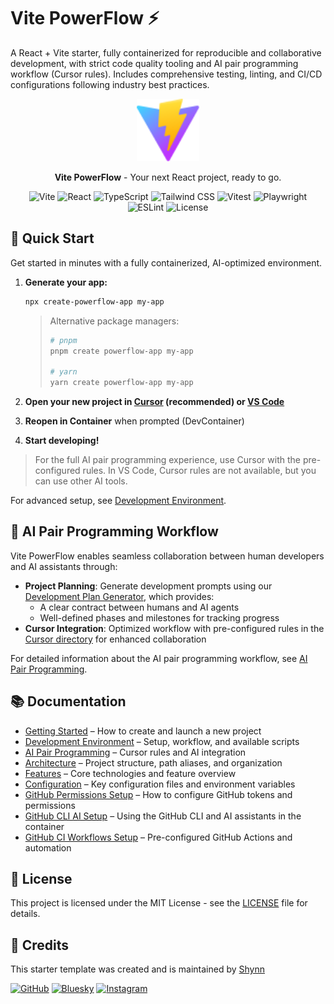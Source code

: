 # Vite PowerFlow ⚡

A React + Vite starter, fully containerized for reproducible and collaborative development, with strict code quality tooling and AI pair programming workflow (Cursor rules). Includes comprehensive testing, linting, and CI/CD configurations following industry best practices.

<div align="center">
  <img src="public/vite.svg" alt="Vite Logo" width="100" />
  <br />
  <p>
    <strong>Vite PowerFlow</strong> - Your next React project, ready to go.
  </p>
</div>

<div align="center">

![Vite](https://img.shields.io/npm/v/vite?color=646CFF&label=Vite&logo=vite&logoColor=white)
![React](https://img.shields.io/npm/v/react?color=61DAFB&label=React&logo=react&logoColor=white)
![TypeScript](https://img.shields.io/npm/v/typescript?color=3178C6&label=TypeScript&logo=typescript&logoColor=white)
![Tailwind CSS](https://img.shields.io/npm/v/tailwindcss?color=06B6D4&label=Tailwind%20CSS&logo=tailwindcss&logoColor=white)
![Vitest](https://img.shields.io/npm/v/vitest?color=6E9F18&label=Vitest&logo=vitest&logoColor=white)
![Playwright](https://img.shields.io/npm/v/playwright?color=2EAD33&label=Playwright&logo=playwright&logoColor=white)
![ESLint](https://img.shields.io/npm/v/eslint?color=4B32C3&label=ESLint&logo=eslint&logoColor=white)
![License](https://img.shields.io/github/license/shynnobi/vite-powerflow?color=yellow&label=License)

</div>

## 🚀 Quick Start

Get started in minutes with a fully containerized, AI-optimized environment.

1. **Generate your app:**

   ```bash
   npx create-powerflow-app my-app
   ```

   > Alternative package managers:
   >
   > ```bash
   > # pnpm
   > pnpm create powerflow-app my-app
   >
   > # yarn
   > yarn create powerflow-app my-app
   > ```

2. **Open your new project in [Cursor](https://cursor.com) (recommended) or [VS Code](https://code.visualstudio.com)**

3. **Reopen in Container** when prompted (DevContainer)

4. **Start developing!**

> For the full AI pair programming experience, use Cursor with the pre-configured rules. In VS Code, Cursor rules are not available, but you can use other AI tools.

For advanced setup, see [Development Environment](docs/development.md).

## 🤖 AI Pair Programming Workflow

Vite PowerFlow enables seamless collaboration between human developers and AI assistants through:

- **Project Planning**: Generate development prompts using our [Development Plan Generator](workflows/DEVELOPMENT_PLAN_GENERATOR.md), which provides:
  - A clear contract between humans and AI agents
  - Well-defined phases and milestones for tracking progress
- **Cursor Integration**: Optimized workflow with pre-configured rules in the [Cursor directory](.cursor) for enhanced collaboration

For detailed information about the AI pair programming workflow, see [AI Pair Programming](docs/ai-pair-programming.md).

## 📚 Documentation

- [Getting Started](docs/getting-started.md) – How to create and launch a new project
- [Development Environment](docs/development.md) – Setup, workflow, and available scripts
- [AI Pair Programming](docs/ai-pair-programming.md) – Cursor rules and AI integration
- [Architecture](docs/architecture.md) – Project structure, path aliases, and organization
- [Features](docs/features.md) – Core technologies and feature overview
- [Configuration](docs/configuration.md) – Key configuration files and environment variables
- [GitHub Permissions Setup](docs/github-permissions-setup.md) – How to configure GitHub tokens and permissions
- [GitHub CLI AI Setup](docs/github-cli-ai-setup.md) – Using the GitHub CLI and AI assistants in the container
- [GitHub CI Workflows Setup](docs/github-ci-workflows-setup.md) – Pre-configured GitHub Actions and automation

## 📄 License

This project is licensed under the MIT License - see the [LICENSE](LICENSE) file for details.

## 👤 Credits

This starter template was created and is maintained by [Shynn](https://github.com/shynnobi)

[![GitHub](https://img.shields.io/badge/GitHub-shynnobi-24292e.svg?style=for-the-badge&logo=github)](https://github.com/shynnobi)
[![Bluesky](https://img.shields.io/badge/Bluesky-@shynnobi-0560ff.svg?style=for-the-badge&logo=bluesky)](https://bsky.app/profile/shynnobi.bsky.social)
[![Instagram](https://img.shields.io/badge/Instagram-@shynnobi-E4405F.svg?style=for-the-badge&logo=instagram)](https://www.instagram.com/shynnobi_)
